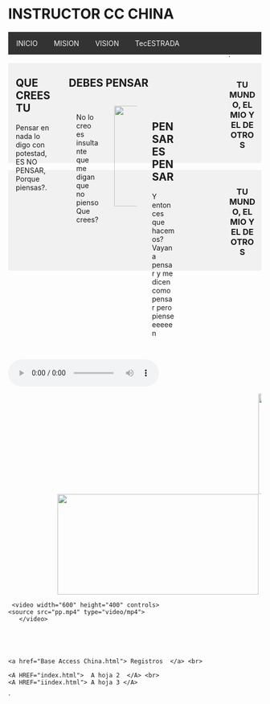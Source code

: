 <html lang="en">

<head>
  <meta charset="UTF-8" />
  <meta name="viewport" content="width=device-width, initial-scale=1.0" />
  <title>MI MUNDO WEB</title>
  <style>
    body {
      margin: 0;
    }

    .header {
      padding: 5,0px;
      background-color: #f1f1f1;
      text-align: center;
    }

    /* estilo parar la base del menu */
    .topnav {
      overflow: hidden;
      background-color: #333;
    }

    /* Enlaces del menu */
    .topnav a {
      float: left;
      display: block;
      color: #F2F2F2;
      text-align: center;
      padding: 14px 16px;
      text-decoration: none;
    }

    /* Animacion para el menu */
    .topnav a:hover {
      background-color: #ddd;
      color: black
    }

    /* Estilo para columnas */
    .row__column {
      float: left;
      padding: 15px;
    }

    .row__column.side {
      width: 15%;
    }

    .row__column.middle {
      width: 60%;
    }

    /* Contenido deje de ser flotante */
    .row::after {
      content: "";
      display: table;
      clear: both;
    }

    /* Plantilla responsiva */
    @media screen and (max-width: 600px) {
      .row__column {
        width: 100%;
      }
    }

    /* Pie de pagina */
    .footer {
      background-color: #f1f1f1;
      padding: 10px;
      text-align: center;
	  
    }
	
	<link rel="stylesheet" type="text/css" href="css/estilo.css" /> 
	
  </style>
</head>

<body>
  <!-- Definimos el area del encabezado -->
  <div class="header">
      <h1>INSTRUCTOR CC CHINA</h1>
  </div>

  <!-- Crear el menu -->
  <div class="topnav">
    <a href="https://www.mined.gob.sv/" >INICIO</a>
	        <!--p align="rigth">MINED -->
    <a href="#">MISION</a>
    <a href="#">VISION</a>
	<a href="https://www.nintendo.com/us/">TecESTRADA</a>
    <a href=""></a>
  </div>
  <!-- cuerpo de la pagina -->
  <div class="row">`
    <div class="row__column side">
      <h2>QUE CREES TU</h2>
      <p> Pensar en nada  lo digo con potestad, ES NO PENSAR, Porque piensas?.</p>
    </div>
    <div class="row__column middle">
      <h2>DEBES PENSAR</h2>
	    <div class="row__column side">
      <p> No lo creo es insultante que me digan que no pienso Que crees?</p>
     </div>
	    <div class="row__column side">
	    <img src="Cari2.png" width="400" height="200"/>
    </div>
    <div class="row__column side">
      <h2>PENSAR ES PENSAR</h2>
      <p> Y entonces que hacemos? Vayan a pensar y me dicen como pensar pero pienseeeeeen</p>
    </div>
  </div>
  <!-- inicio del piede de pagina -->
  <div class="footer">
    <p> <h3>TU MUNDO, EL MIO Y EL DE OTROS </h3> </p>
  </div>
  <p>
  
  <div class="footer">
    <p> <h3>TU MUNDO, EL MIO Y EL DE OTROS </h3> </p>
  </div>
  </p>
   
  
  <audio controls> <source src="lapaz.mp3" type="audio/mp3"> Tu navegador no soporta audio HTML5. </audio>
 
  <marquee> <img src="Cari2.png" width="400" height="200"/> </marquee>
  <marquee behavior="alternate"> <img src="Cari2.png" width="400" height="200"  onmouseOver="this.src='nip2.jpg'" onmouseOut= "this.src='Cari2.png'"/> </marquee>

     <video width="600" height="400" controls>
    <source src="pp.mp4" type="video/mp4">
       </video>
	   
	    
	   
	   
    
	<a href="Base Access China.html"> Registros  </a> <br> 
	
	<A HREF="index.html">  A hoja 2  </A> <br>
    <A HREF="iindex.html"> A hoja 3 </A>
	
</body>

</html>`
